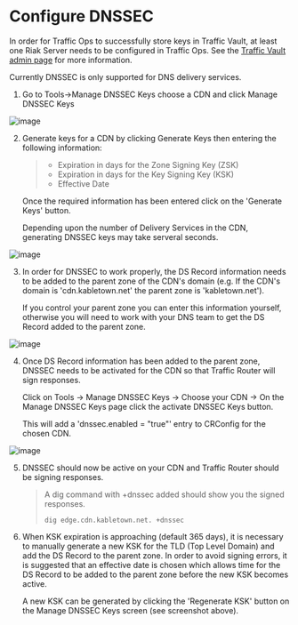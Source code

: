 Configure DNSSEC
================

<div class="admonition note">

In order for Traffic Ops to successfully store keys in Traffic Vault, at
least one Riak Server needs to be configured in Traffic Ops. See the
[Traffic Vault admin page](../traffic_vault.html) for more information.

</div>

<div class="admonition note">

Currently DNSSEC is only supported for DNS delivery services.

</div>

1)  Go to Tools-&gt;Manage DNSSEC Keys choose a CDN and click Manage
    DNSSEC Keys

![image](dnssec01.png)

2)  Generate keys for a CDN by clicking Generate Keys then entering the
    following information:

    > -   Expiration in days for the Zone Signing Key (ZSK)
    > -   Expiration in days for the Key Signing Key (KSK)
    > -   Effective Date

    Once the required information has been entered click on the
    'Generate Keys' button.

    Depending upon the number of Delivery Services in the CDN,
    generating DNSSEC keys may take serveral seconds.

![image](dnssec02.png)

3)  In order for DNSSEC to work properly, the DS Record information
    needs to be added to the parent zone of the CDN's domain (e.g. If
    the CDN's domain is 'cdn.kabletown.net' the parent zone is
    'kabletown.net').

    If you control your parent zone you can enter this information
    yourself, otherwise you will need to work with your DNS team to get
    the DS Record added to the parent zone.

![image](dnssec03.png)

4)  Once DS Record information has been added to the parent zone, DNSSEC
    needs to be activated for the CDN so that Traffic Router will sign
    responses.

    Click on Tools -&gt; Manage DNSSEC Keys -&gt; Choose your CDN -&gt;
    On the Manage DNSSEC Keys page click the activate DNSSEC Keys
    button.

    This will add a 'dnssec.enabled = "true"' entry to CRConfig for the
    chosen CDN.

![image](dnssec04.png)

5)  DNSSEC should now be active on your CDN and Traffic Router should be
    signing responses.

    > A dig command with +dnssec added should show you the signed
    > responses.
    >
    > `dig edge.cdn.kabletown.net. +dnssec`

6)  When KSK expiration is approaching (default 365 days), it is
    necessary to manually generate a new KSK for the TLD (Top Level
    Domain) and add the DS Record to the parent zone. In order to avoid
    signing errors, it is suggested that an effective date is chosen
    which allows time for the DS Record to be added to the parent zone
    before the new KSK becomes active.

    A new KSK can be generated by clicking the 'Regenerate KSK' button
    on the Manage DNSSEC Keys screen (see screenshot above).


